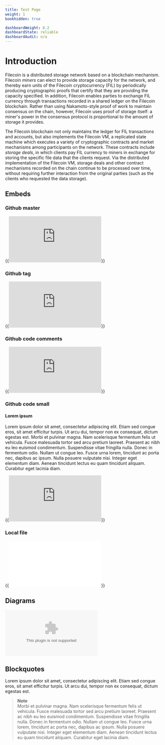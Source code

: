 ```yaml
---
title: Test Page
weight: 1
bookhidden: true

dashboardWeight: 0.2
dashboardState: reliable
dashboardAudit: n/a
---
```


# Introduction

Filecoin is a distributed storage network based on a blockchain mechanism.
Filecoin *miners* can elect to provide storage capacity for the network, and thereby
earn units of the Filecoin cryptocurrency (FIL) by periodically producing
cryptographic proofs that certify that they are providing the capacity specified.
In addition, Filecoin enables parties to exchange FIL currency
through transactions recorded in a shared ledger on the Filecoin blockchain.
Rather than using Nakamoto-style proof of work to maintain consensus on the chain, however,
Filecoin uses proof of storage itself: a miner's power in the consensus protocol
is proportional to the amount of storage it provides.

The Filecoin blockchain not only maintains the ledger for FIL transactions and
accounts, but also implements the Filecoin VM, a replicated state machine which executes
a variety of cryptographic contracts and market mechanisms among participants
on the network.
These contracts include *storage deals*, in which clients pay FIL currency to miners
in exchange for storing the specific file data that the clients request.
Via the distributed implementation of the Filecoin VM, storage deals
and other contract mechanisms recorded on the chain continue to be processed
over time, without requiring further interaction from the original parties
(such as the clients who requested the data storage).


## Embeds

### Github master

{{<embed src="https://github.com/filecoin-project/lotus/blob/master/build/bootstrap.go" lang="go" title="Payment Channel Implementation">}}

### Github tag

{{<embed src="https://github.com/filecoin-project/lotus/blob/v0.7.1/build/bootstrap.go" lang="go" title="Payment Channel Implementation">}}

### Github code comments
{{<embed src="https://github.com/filecoin-project/lotus/blob/master/chain/sync.go" lang="go" title="Sync" symbol="Syncer">}}

### Github code small

#### Lorem ipsum
Lorem ipsum dolor sit amet, consectetur adipiscing elit. Etiam sed congue eros, sit amet efficitur turpis. Ut arcu dui, tempor non ex consequat, dictum egestas est. Morbi et pulvinar magna. Nam scelerisque fermentum felis ut vehicula. Fusce malesuada tortor sed arcu pretium laoreet. Praesent ac nibh eu leo euismod condimentum. Suspendisse vitae fringilla nulla. Donec in fermentum odio. Nullam ut congue leo. Fusce urna lorem, tincidunt ac porta nec, dapibus ac ipsum. Nulla posuere vulputate nisi. Integer eget elementum diam. Aenean tincidunt lectus eu quam tincidunt aliquam. Curabitur eget lacinia diam.

{{<embed src="https://github.com/filecoin-project/lotus/blob/master/chain/sync.go" lang="go" title="Sync" symbol="InformNewHead">}}

### Local file 
{{<embed src="test-embed.js" lang="js" title="Test embed JS">}}


## Diagrams 
![Protocol Overview Diagram](/intro/diagrams/orient/filecoin.dot)

## Blockquotes
Lorem ipsum dolor sit amet, consectetur adipiscing elit. Etiam sed congue eros, sit amet efficitur turpis. Ut arcu dui, tempor non ex consequat, dictum egestas est.

> **Note**  
Morbi et pulvinar magna. Nam scelerisque fermentum felis ut vehicula. Fusce malesuada tortor sed arcu pretium laoreet. Praesent ac nibh eu leo euismod condimentum. Suspendisse vitae fringilla nulla. Donec in fermentum odio. Nullam ut congue leo. Fusce urna lorem, tincidunt ac porta nec, dapibus ac ipsum. Nulla posuere vulputate nisi. Integer eget elementum diam. Aenean tincidunt lectus eu quam tincidunt aliquam. Curabitur eget lacinia diam.
